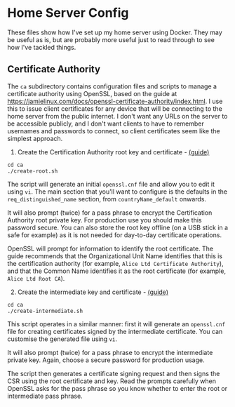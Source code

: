 # Home Server Config

These files show how I've set up my home server using Docker.
They may be useful as is, but are probably more useful just to
read through to see how I've tackled things.

## Certificate Authority

The `ca` subdirectory contains configuration files and scripts
to manage a certificate authority using OpenSSL,
based on the guide at
https://jamielinux.com/docs/openssl-certificate-authority/index.html.
I use this to issue client certificates for any device
that will be connecting to the home server from the public internet.
I don't want any URLs on the server to be accessible publicly,
and I don't want clients to have to remember
usernames and passwords to connect,
so client certificates seem like the simplest approach.

1. Create the Certification Authority root key and certificate -
[(guide)](https://jamielinux.com/docs/openssl-certificate-authority/create-the-root-pair.html)

```
cd ca
./create-root.sh
```

The script will generate an initial `openssl.cnf` file and allow you to
edit it using `vi`. The main section that you'll want to configure is
the defaults in the `req_distinguished_name` section,
from `countryName_default` onwards.

It will also prompt (twice) for a pass phrase to encrypt
the Certification Authority root private key.
For production use you should make this password secure.
You can also store the root key offline
(on a USB stick in a safe for example)
as it is not needed for day-to-day certificate operations.

OpenSSL will prompt for information to identify the root certificate.
The guide recommends that the Organizational Unit Name identifies
that this is the certification authority
(for example, `Alice Ltd Certificate Authority`),
and that the Common Name identifies it as the root certificate
(for example, `Alice Ltd Root CA`).

2. Create the intermediate key and certificate -
[(guide)](https://jamielinux.com/docs/openssl-certificate-authority/create-the-intermediate-pair.html)

```
cd ca
./create-intermediate.sh
```

This script operates in a similar manner:
first it will generate an `openssl.cnf` file for creating certificates
signed by the intermediate certificate.
You can customise the generated file using `vi`.

It will also prompt (twice) for a pass phrase to encrypt
the intermediate private key.
Again, choose a secure password for production usage.

The script then generates a certificate signing request
and then signs the CSR using the root certificate and key.
Read the prompts carefully when OpenSSL asks for the pass phrase
so you know whether to enter the root or intermediate pass phrase.
